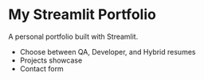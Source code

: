 # My Streamlit Portfolio
A personal portfolio built with Streamlit.  
- Choose between QA, Developer, and Hybrid resumes  
- Projects showcase  
- Contact form  
